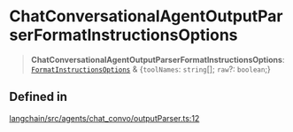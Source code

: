 ChatConversationalAgentOutputParserFormatInstructionsOptions
============================================================

> **ChatConversationalAgentOutputParserFormatInstructionsOptions**: [`FormatInstructionsOptions`](/docs/api/schema_output_parser/interfaces/FormatInstructionsOptions) & {`toolNames`: `string`\[\]; `raw`?: `boolean`;}

Defined in[](#defined-in "Direct link to Defined in")
------------------------------------------------------

[langchain/src/agents/chat\_convo/outputParser.ts:12](https://github.com/hwchase17/langchainjs/blob/1c1274d/langchain/src/agents/chat_convo/outputParser.ts#L12)